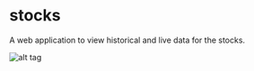 # stocks
A web application to view historical and live data for the stocks.

![alt tag](http://https://ibb.co/hVTtoH "Prototype 1")
